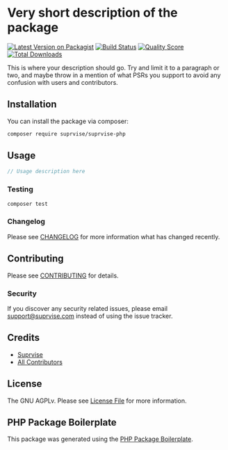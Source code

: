 # Very short description of the package

[![Latest Version on Packagist](https://img.shields.io/packagist/v/suprvise/suprvise-php.svg?style=flat-square)](https://packagist.org/packages/suprvise/suprvise-php)
[![Build Status](https://img.shields.io/travis/suprvise/suprvise-php/master.svg?style=flat-square)](https://travis-ci.org/suprvise/suprvise-php)
[![Quality Score](https://img.shields.io/scrutinizer/g/suprvise/suprvise-php.svg?style=flat-square)](https://scrutinizer-ci.com/g/suprvise/suprvise-php)
[![Total Downloads](https://img.shields.io/packagist/dt/suprvise/suprvise-php.svg?style=flat-square)](https://packagist.org/packages/suprvise/suprvise-php)

This is where your description should go. Try and limit it to a paragraph or two, and maybe throw in a mention of what PSRs you support to avoid any confusion with users and contributors.

## Installation

You can install the package via composer:

```bash
composer require suprvise/suprvise-php
```

## Usage

``` php
// Usage description here
```

### Testing

``` bash
composer test
```

### Changelog

Please see [CHANGELOG](CHANGELOG.md) for more information what has changed recently.

## Contributing

Please see [CONTRIBUTING](CONTRIBUTING.md) for details.

### Security

If you discover any security related issues, please email support@suprvise.com instead of using the issue tracker.

## Credits

- [Suprvise](https://github.com/suprvise)
- [All Contributors](../../contributors)

## License

The GNU AGPLv. Please see [License File](LICENSE.md) for more information.

## PHP Package Boilerplate

This package was generated using the [PHP Package Boilerplate](https://laravelpackageboilerplate.com).